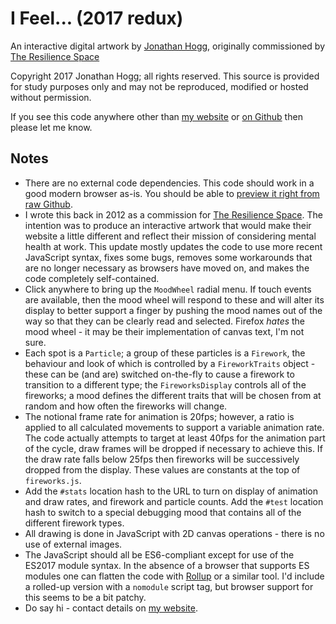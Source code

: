 
# I Feel... (2017 redux)

An interactive digital artwork by [Jonathan Hogg][jh],
originally commissioned by [The Resilience Space][rs]

Copyright 2017 Jonathan Hogg; all rights reserved. This source is provided
for study purposes only and may not be reproduced, modified or hosted
without permission.

If you see this code anywhere other than [my website][jh] or [on Github][gh]
then please let me know.

[jh]: https://www.jonathanhogg.com/
[rs]: http://www.theresiliencespace.com/
[gh]: https://github.com/jonathanhogg/i-feel

## Notes

- There are no external code dependencies. This code should work in a good
modern browser as-is. You should be able to [preview it right from raw
Github][rg].
- I wrote this back in 2012 as a commission for [The Resilience Space][rs].
The intention was to produce an interactive artwork that would make their
website a little different and reflect their mission of considering mental
health at work. This update mostly updates the code to use more recent
JavaScript syntax, fixes some bugs, removes some workarounds that are no
longer necessary as browsers have moved on, and makes the code completely
self-contained.
- Click anywhere to bring up the `MoodWheel` radial menu. If touch events
are available, then the mood wheel will respond to these and will alter its
display to better support a finger by pushing the mood names out of the way
so that they can be clearly read and selected. Firefox *hates* the mood
wheel - it may be their implementation of canvas text, I'm not sure.
- Each spot is a `Particle`; a group of these particles is a `Firework`,
the behaviour and look of which is controlled by a `FireworkTraits` object -
these can be (and are) switched on-the-fly to cause a firework to transition
to a different type; the `FireworksDisplay` controls all of the fireworks;
a mood defines the different traits that will be chosen from at random and
how often the fireworks will change.
- The notional frame rate for animation is 20fps; however, a ratio is applied
to all calculated movements to support a variable animation rate. The code
actually attempts to target at least 40fps for the animation part of the
cycle, draw frames will be dropped if necessary to achieve this. If the draw
rate falls below 25fps then fireworks will be successively dropped from the
display. These values are constants at the top of `fireworks.js`.
- Add the `#stats` location hash to the URL to turn on display of animation
and draw rates, and firework and particle counts. Add the `#test` location
hash to switch to a special debugging mood that contains all of the different
firework types.
- All drawing is done in JavaScript with 2D canvas operations - there is no
use of external images.
- The JavaScript should all be ES6-compliant except for use of the ES2017 
module syntax. In the absence of a browser that supports ES modules one can
flatten the code with [Rollup][rl] or a similar tool. I'd include a rolled-up
version with a `nomodule` script tag, but browser support for this seems to
be a bit patchy.
- Do say hi - contact details on [my website][jh].

[rg]: https://rawgit.com/jonathanhogg/i-feel/master/feel.html
[rl]: https://github.com/rollup/rollup

